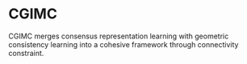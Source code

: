 # CGIMC
CGIMC merges consensus representation learning with geometric consistency learning into a cohesive framework through connectivity constraint.
